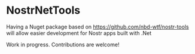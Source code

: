 # NostrNetTools

Having a Nuget package based on https://github.com/nbd-wtf/nostr-tools will allow easier development for Nostr apps built with .Net

Work in progress. Contributions are welcome!
